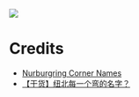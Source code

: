 ![](https://github.com/JJYing/Nurburgring-Corners/blob/master/assets/screenshot.jpg?raw=true)

# Credits
- [Nurburgring Corner Names](https://oversteer48.com/nurburgring-corner-names/)
- [【干货】纽北每一个弯的名字？](https://www.bilibili.com/video/BV1NntCe4ETM/)
